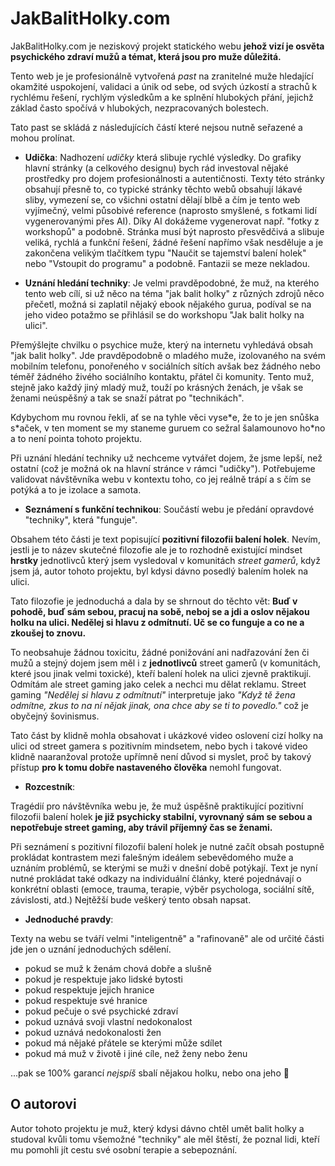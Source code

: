 # JakBalitHolky.com

JakBalitHolky.com je neziskový projekt statického webu **jehož vizí je osvěta psychického zdraví mužů a témat, která jsou pro muže důležitá.**

Tento web je je profesionálně vytvořená *past* na zranitelné muže hledající okamžité uspokojení, validaci a únik od sebe, od svých úzkostí a strachů k rychlému řešení, rychlým výsledkům a ke splnění hlubokých přání, jejichž základ často spočívá v hlubokých, nezpracovaných bolestech. 

Tato past se skládá z následujících částí které nejsou nutně seřazené a mohou prolínat.

- **Udička**: Nadhození *udičky* která slibuje rychlé výsledky. Do grafiky hlavní stránky (a celkového designu) bych rád investoval nějaké prostředky pro dojem profesionálnosti a autentičnosti. Texty této stránky obsahují přesně to, co typické stránky těchto webů obsahují lákavé sliby, vymezení se, co všichni ostatní dělají blbě a čím je tento web vyjímečný, velmi působivé reference (naprosto smyšlené, s fotkami lidí vygenerovanými přes AI). Díky AI dokážeme vygenerovat např. "fotky z workshopů" a podobně. Stránka musí být naprosto přesvědčivá a slibuje veliká, rychlá a funkční řešení, žádné řešení napřímo však nesděluje a je zakončena velikým tlačítkem typu "Naučit se tajemství balení holek" nebo "Vstoupit do programu" a podobně. Fantazii se meze nekladou.

- **Uznání hledání techniky**: Je velmi pravděpodobné, že muž, na kterého tento web cílí, si už něco na téma "jak balit holky" z různých zdrojů něco přečetl, možná si zaplatil nějaký ebook nějakého gurua, podíval se na jeho video potažmo se přihlásil se do workshopu "Jak balit holky na ulici". 

Přemýšlejte chvilku o psychice muže, který na internetu vyhledává obsah "jak balit holky". Jde pravděpodobně o mladého muže, izolovaného na svém mobilním telefonu, ponořeného v sociálních sítích avšak bez žádného nebo téměř žádného živého sociálního kontaktu, přátel či komunity. Tento muž, stejně jako každý jiný mladý muž, touží po krásných ženách, je však se ženami neúspěšný a tak se snaží pátrat po "technikách".

Kdybychom mu rovnou řekli, ať se na tyhle věci vyse\*e, že to je jen snůška s\*aček, v ten moment se my staneme guruem co sežral šalamounovo ho\*no a to není pointa tohoto projektu.

Při uznání hledání techniky už nechceme vytvářet dojem, že jsme lepší, než ostatní (což je možná ok na hlavní stránce v rámci "udičky"). Potřebujeme validovat návštěvníka webu v kontextu toho, co jej reálně trápí a s čím se potýká a to je izolace a samota.

- **Seznámení s funkční technikou**: Součástí webu je předání opravdové "techniky", která "funguje".

Obsahem této části je text popisující **pozitivní filozofii balení holek**. Nevím, jestli je to název skutečné filozofie ale je to rozhodně existující mindset **hrstky** jednotlivců který jsem vysledoval v komunitách *street gamerů*, když jsem já, autor tohoto projektu, byl kdysi dávno posedlý balením holek na ulici.

Tato filozofie je jednoduchá a dala by se shrnout do těchto vět: **Buď v pohodě, buď sám sebou, pracuj na sobě, neboj se a jdi a oslov nějakou holku na ulici. Nedělej si hlavu z odmítnutí. Uč se co funguje a co ne a zkoušej to znovu.**

To neobsahuje žádnou toxicitu, žádné ponižování ani nadřazování žen či mužů a stejný dojem jsem měl i z **jednotlivců** street gamerů (v komunitách, které jsou jinak velmi toxické), kteří balení holek na ulici zjevně praktikují. Odmítám ale street gaming jako celek a nechci mu dělat reklamu. Street gaming *"Nedělej si hlavu z odmítnutí"* interpretuje jako *"Když tě žena odmítne, zkus to na ní nějak jinak, ona chce aby se ti to povedlo."* což je obyčejný šovinismus.

Tato část by klidně mohla obsahovat i ukázkové video oslovení cizí holky na ulici od street gamera s pozitivním mindsetem, nebo bych i takové video klidně naaranžoval protože upřímně není důvod si myslet, proč by takový přístup **pro k tomu dobře nastaveného člověka** nemohl fungovat.

- **Rozcestník**:

Tragédií pro návštěvníka webu je, že muž úspěšně praktikující pozitivní filozofii balení holek **je již psychicky stabilní, vyrovnaný sám se sebou a nepotřebuje street gaming, aby trávil příjemný čas se ženami.**

Při seznámení s pozitivní filozofií balení holek je nutné začít obsah postupně prokládat kontrastem mezi falešným ideálem sebevědomého muže a uznáním problémů, se kterými se muži v dnešní době potýkají. Text je nyní nutné prokládat také odkazy na individuální články, které pojednávají o konkrétní oblasti (emoce, trauma, terapie, výběr psychologa, sociální sítě, závislosti, atd.) Nejtěžší bude veškerý tento obsah napsat.

- **Jednoduché pravdy**:

Texty na webu se tváří velmi "inteligentně" a "rafinovaně" ale od určité části jde jen o uznání jednoduchých sdělení.

- pokud se muž k ženám chová dobře a slušně
- pokud je respektuje jako lidské bytosti
- pokud respektuje jejich hranice
- pokud respektuje své hranice
- pokud pečuje o své psychické zdraví
- pokud uznává svoji vlastní nedokonalost
- pokud uznává nedokonalosti žen
- pokud má nějaké přátele se kterými může sdílet
- pokud má muž v životě i jiné cíle, než ženy nebo ženu

...pak se 100% garancí *nejspíš* sbalí nějakou holku, nebo ona jeho 🙂

## O autorovi

Autor tohoto projektu je muž, který kdysi dávno chtěl umět balit holky a studoval kvůli tomu všemožné "techniky" ale měl štěstí, že poznal lidi, kteří mu pomohli jít cestu své osobní terapie a sebepoznání.